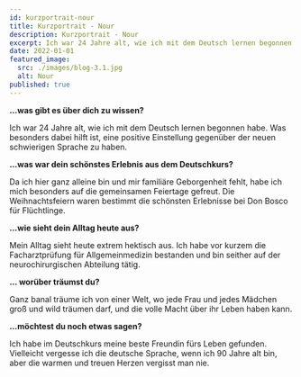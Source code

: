 ```yaml
---
id: kurzportrait-nour
title: Kurzportrait - Nour
description: Kurzportrait - Nour
excerpt: Ich war 24 Jahre alt, wie ich mit dem Deutsch lernen begonnen habe. Was besonders dabei hilft ist, eine positive Einstellung gegenüber der neuen schwierigen Sprache zu haben.
date: 2022-01-01
featured_image:
  src: ./images/blog-3.1.jpg
  alt: Nour
published: true
---
```


**...was gibt es über dich zu wissen?**

Ich war 24 Jahre alt, wie ich mit dem Deutsch lernen begonnen habe. Was besonders dabei hilft ist, eine positive Einstellung gegenüber der neuen schwierigen Sprache zu haben.

**...was war dein schönstes Erlebnis aus dem Deutschkurs?**

Da ich hier ganz alleine bin und mir familiäre Geborgenheit fehlt, habe ich mich besonders auf die gemeinsamen Feiertage gefreut. Die Weihnachtsfeiern waren bestimmt die schönsten Erlebnisse bei Don Bosco für Flüchtlinge.

**...wie sieht dein Alltag heute aus?**

Mein Alltag sieht heute extrem hektisch aus. Ich habe vor kurzem die Facharztprüfung für Allgemeinmedizin bestanden und bin seither auf der neurochirurgischen Abteilung tätig.

**... worüber träumst du?**

Ganz banal träume ich von einer Welt, wo jede Frau und jedes Mädchen groß und wild träumen darf, und die volle Macht über ihr Leben haben kann.

**...möchtest du noch etwas sagen?**

Ich habe im Deutschkurs meine beste Freundin fürs Leben gefunden. Vielleicht vergesse ich die deutsche Sprache, wenn ich 90 Jahre alt bin, aber die warmen und treuen Herzen vergisst man nie.